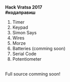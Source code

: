<b>Hack Vratsa 2017</b>
</br>
<b>#кодаправиш</b>
<ol>
  <li>Timer</li>
  <li>Keypad</li>
  <li>Simon Says</li>
  <li>Wires</li>
  <li>Morze</li>
  <li>Batteries (comming soon)</li>
  <li>Serial Code</li>
  <li>Potentiometer</li>
</ol>
</br>
Full source comming soon!
</br>
